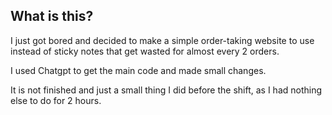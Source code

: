 
## What is this?

I just got bored and decided to make a simple order-taking website
to use instead of sticky notes that get wasted for almost every 2 orders.

I used Chatgpt to get the main code and made small changes.

It is not finished and just a small thing I did before the shift, as I had nothing else to do for 2 hours.

